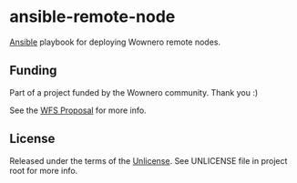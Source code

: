 # ansible-remote-node

[Ansible][] playbook for deploying Wownero remote nodes.

## Funding

Part of a project funded by the Wownero community. Thank you :)

See the [WFS Proposal][] for more info.

## License

Released under the terms of the [Unlicense][].
See UNLICENSE file in project root for more info.

[Ansible]: https://www.ansible.com/  "Ansible homepage"
[WFS Proposal]: https://funding.wownero.com/proposal/44  "Funding request"
[Unlicense]: https://unlicense.org/  "Unlicense homepage"
